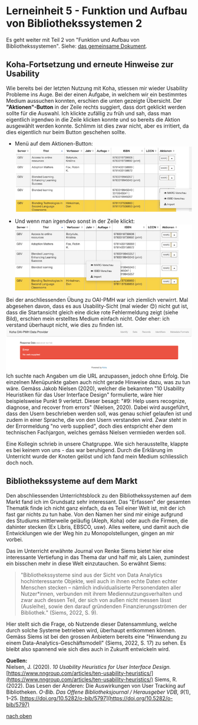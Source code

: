 # Lerneinheit 5 - Funktion und Aufbau von Bibliothekssystemen 2

Es geht weiter mit Teil 2 von "Funktion und Aufbau von Bibliothekssystemen". Siehe: [das gemeinsame Dokument](https://pad.gwdg.de/NT85lsv_QIWjmPs18rQM_g). 

## Koha-Fortsetzung und erneute Hinweise zur Usability
Wie bereits bei der letzten Nutzung mit Koha, stiessen mir wieder Usability Probleme ins Auge. Bei der einen Aufgabe, in welchem wir ein bestimmtes Medium aussuchen konnten, erschien die unten gezeigte Übersicht. Der **"Aktionen"-Button** in der Zeile rechts suggiert, dass dort geklickt werden sollte für die Auswahl. Ich klickte zufällig zu früh und sah, dass man eigentlich irgendwo in die Zeile klicken konnte und so bereits die Aktion ausgewählt werden konnte. Schlimm ist dies zwar nicht, aber es irritiert, da dies eigentlich nur beim Button geschehen sollte. 

* Menü auf dem Aktionen-Button:  
![Auswahl Aktion Nr 1](https://github.com/Sabs135/Lerntagebuch-BAIN/blob/main/img/Auswahl_Aktion_1.jpg?raw=true)  

* Und wenn man irgendwo sonst in der Zeile klickt:  
![Auswahl Aktion Nr 2](https://github.com/Sabs135/Lerntagebuch-BAIN/blob/main/img/Auswahl_Aktion_2.jpg?raw=true)

Bei der anschliessenden Übung zu OAI-PMH war ich ziemlich verwirrt. Mal abgesehen davon, dass es aus Usability-Sicht (mal wieder 😊) nicht gut ist, dass die Startansicht gleich eine dicke rote Fehlermeldung zeigt (siehe Bild), erschien mein erstelltes Medium einfach nicht. Oder eher: ich verstand überhaupt nicht, wie dies zu finden ist. 
![Meldung in Koha](https://github.com/Sabs135/Lerntagebuch-BAIN/blob/main/img/Errormeldung_Koha.png?raw=true)
Ich suchte nach Angaben um die URL anzupassen, jedoch ohne Erfolg. Die einzelnen Menüpunkte gaben auch nicht gerade Hinweise dazu, was zu tun wäre. Gemäss Jakob Nielsen (2020), welcher die bekannten "10 Usability Heuristiken für das User Interface Design" formulierte, wäre hier beispielsweise Punkt 9 verletzt. Dieser besagt: "#9: Help users recognize, diagnose, and recover from errors" (Nielsen, 2020). Dabei wird ausgeführt, dass den Usern beschrieben werden soll, was genau schief gelaufen ist und zudem in einer Sprache, die von den Usern verstanden wird. Zwar steht in der Errormeldung "no verb supplied", doch dies entspricht eher dem technischen Fachjargon, welches gemäss Nielsen vermieden werden soll. 

Eine Kollegin schrieb in unsere Chatgruppe. Wie sich herausstellte, klappte es bei keinem von uns - das war beruhigend. Durch die Erklärung im Unterricht wurde der Knoten gelöst und ich fand mein Medium schliesslich doch noch. 

## Bibliothekssysteme auf dem Markt
Den abschliessenden Unterrichtsblock zu den Bibliothekssystemen auf dem Markt fand ich im Grundsatz sehr interessant. Das "Erfassen" der gesamten Thematik finde ich nicht ganz einfach, da es Teil einer Welt ist, mit der ich fast gar nichts zu tun habe. Von den Namen her sind mir einige aufgrund des Studiums mittlerweile geläufig (Aleph, Koha) oder auch die Firmen, die dahinter stecken (Ex Libris, EBSCO, usw). Alles weitere, und damit auch die Entwicklungen wie der Weg hin zu Monopolstellungen, gingen an mir vorbei. 

Das im Unterricht erwähnte Journal von Renke Siems bietet hier eine interessante Vertiefung in das Thema dar und half mir, als Laien, zumindest ein bisschen mehr in diese Welt einzutauchen. So erwähnt Siems:  
>"Bibliothekssysteme sind aus der Sicht von Data Analytics hochinteressante Objekte, weil auch in ihnen echte Daten echter Menschen stecken – nämlich individualisierte Personendaten aller Nutzer*innen, verbunden mit ihrem Mediennutzungsverhalten und zwar auch dessen Teil, der sich von außen nicht messen lässt (Ausleihe), sowie den darauf gründenden Finanzierungsströmen der Bibliothek." (Siems, 2022, S. 9).

Hier stellt sich die Frage, ob Nutzende dieser Datensammlung, welche durch solche Systeme betrieben wird, überhaupt entkommen können. Gemäss Siems ist bei den grossen Anbietern bereits eine "Hinwendung zu einem Data-Analytics-Geschäftsmodell" (Siems, 2022, S. 17) zu sehen. Es bleibt also spannend wie sich dies auch in Zukunft entwickeln wird. 


**Quellen:**  
Nielsen, J. (2020). _10 Usability Heuristics for User Interface Design._ [https://www.nngroup.com/articles/ten-usability-heuristics/](https://www.nngroup.com/articles/ten-usability-heuristics/)
Siems, R. (2022). Das Lesen der Anderen: Die Auswirkungen von User Tracking auf Bibliotheken. _O-Bib. Das Offene Bibliotheksjournal / Herausgeber VDB, 9_(1), 1–25. [https://doi.org/10.5282/o-bib/5797](https://doi.org/10.5282/o-bib/5797)

[nach oben](#lerneinheit-5---funktion-und-aufbau-von-bibliothekssystemen-2)
